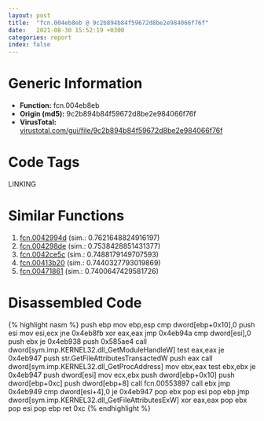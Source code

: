 ```yaml
---
layout: post
title:  "fcn.004eb8eb @ 9c2b894b84f59672d8be2e984066f76f"
date:   2021-08-30 15:52:19 +0300
categories: report
index: false
---
```


# Generic Information
- **Function:** fcn.004eb8eb
- **Origin (md5):** 9c2b894b84f59672d8be2e984066f76f
- **VirusTotal:** [virustotal.com/gui/file/9c2b894b84f59672d8be2e984066f76f][virustotal_ref]

# Code Tags
<span class="tag" id="LINKING">LINKING</span>


# Similar Functions

1. [fcn.0042994d][similar_1_ref] (sim.: 0.7621648824916197)
2. [fcn.004298de][similar_2_ref] (sim.: 0.7538428851431377)
3. [fcn.0042ce5c][similar_3_ref] (sim.: 0.7488179149707593)
4. [fcn.00413b20][similar_4_ref] (sim.: 0.7440327793019869)
5. [fcn.00471861][similar_5_ref] (sim.: 0.7400647429581726)


# Disassembled Code

{% highlight nasm %}
push ebp
mov ebp,esp
cmp dword[ebp+0x10],0
push esi
mov esi,ecx
jne 0x4eb8fb
xor eax,eax
jmp 0x4eb94a
cmp dword[esi],0
push ebx
je 0x4eb938
push 0x585ae4
call dword[sym.imp.KERNEL32.dll_GetModuleHandleW]
test eax,eax
je 0x4eb947
push str.GetFileAttributesTransactedW
push eax
call dword[sym.imp.KERNEL32.dll_GetProcAddress]
mov ebx,eax
test ebx,ebx
je 0x4eb947
push dword[esi]
mov ecx,ebx
push dword[ebp+0x10]
push dword[ebp+0xc]
push dword[ebp+8]
call fcn.00553897
call ebx
jmp 0x4eb949
cmp dword[esi+4],0
je 0x4eb947
pop ebx
pop esi
pop ebp
jmp dword[sym.imp.KERNEL32.dll_GetFileAttributesExW]
xor eax,eax
pop ebx
pop esi
pop ebp
ret 0xc
{% endhighlight %}


[similar_1_ref]: /report/fcn.0042994d@9c2b894b84f59672d8be2e984066f76f
[similar_2_ref]: /report/fcn.004298de@9c2b894b84f59672d8be2e984066f76f
[similar_3_ref]: /report/fcn.0042ce5c@9c2b894b84f59672d8be2e984066f76f
[similar_4_ref]: /report/fcn.00413b20@3b2d901eaca41ce14deca6a48c0c801a
[similar_5_ref]: /report/fcn.00471861@843c4207147f5bab0e104024677fd9ec
[virustotal_ref]: https://www.virustotal.com/gui/file/9c2b894b84f59672d8be2e984066f76f